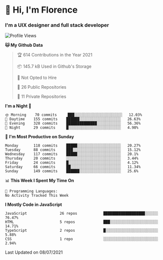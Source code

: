 <h1>👋 Hi, I'm Florence</h1>
<h3>I'm a UIX designer and full stack developer</h3>


<!--START_SECTION:waka-->
![Profile Views](http://img.shields.io/badge/Profile%20Views-0-blue)

**🐱 My Github Data** 

> 🏆 614 Contributions in the Year 2021
 > 
> 📦 145.7 kB Used in Github's Storage 
 > 
> 🚫 Not Opted to Hire
 > 
> 📜 26 Public Repositories 
 > 
> 🔑 11 Private Repositories  
 > 
**I'm a Night 🦉** 

```text
🌞 Morning    70 commits     ███░░░░░░░░░░░░░░░░░░░░░░   12.03% 
🌆 Daytime    155 commits    ██████░░░░░░░░░░░░░░░░░░░   26.63% 
🌃 Evening    328 commits    ██████████████░░░░░░░░░░░   56.36% 
🌙 Night      29 commits     █░░░░░░░░░░░░░░░░░░░░░░░░   4.98%

```
📅 **I'm Most Productive on Sunday** 

```text
Monday       118 commits    █████░░░░░░░░░░░░░░░░░░░░   20.27% 
Tuesday      88 commits     ███░░░░░░░░░░░░░░░░░░░░░░   15.12% 
Wednesday    117 commits    █████░░░░░░░░░░░░░░░░░░░░   20.1% 
Thursday     20 commits     ░░░░░░░░░░░░░░░░░░░░░░░░░   3.44% 
Friday       24 commits     █░░░░░░░░░░░░░░░░░░░░░░░░   4.12% 
Saturday     66 commits     ██░░░░░░░░░░░░░░░░░░░░░░░   11.34% 
Sunday       149 commits    ██████░░░░░░░░░░░░░░░░░░░   25.6%

```


📊 **This Week I Spent My Time On** 

```text
💬 Programming Languages: 
No Activity Tracked This Week

```

**I Mostly Code in JavaScript** 

```text
JavaScript               26 repos            ███████████████████░░░░░░   76.47% 
HTML                     5 repos             ███░░░░░░░░░░░░░░░░░░░░░░   14.71% 
TypeScript               2 repos             █░░░░░░░░░░░░░░░░░░░░░░░░   5.88% 
CSS                      1 repo              ░░░░░░░░░░░░░░░░░░░░░░░░░   2.94%

```



 Last Updated on 08/07/2021
<!--END_SECTION:waka-->

